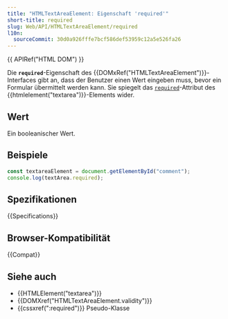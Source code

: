 ```yaml
---
title: "HTMLTextAreaElement: Eigenschaft 'required'"
short-title: required
slug: Web/API/HTMLTextAreaElement/required
l10n:
  sourceCommit: 30d0a926fffe7bcf586def53959c12a5e526fa26
---
```


{{ APIRef("HTML DOM") }}

Die **`required`**-Eigenschaft des {{DOMxRef("HTMLTextAreaElement")}}-Interfaces gibt an, dass der Benutzer einen Wert eingeben muss, bevor ein Formular übermittelt werden kann. Sie spiegelt das [`required`](/de/docs/Web/HTML/Element/textarea#required)-Attribut des {{htmlelement("textarea")}}-Elements wider.

## Wert

Ein booleanischer Wert.

## Beispiele

```js
const textareaElement = document.getElementById("comment");
console.log(textArea.required);
```

## Spezifikationen

{{Specifications}}

## Browser-Kompatibilität

{{Compat}}

## Siehe auch

- {{HTMLElement("textarea")}}
- {{DOMXref("HTMLTextAreaElement.validity")}}
- {{cssxref(":required")}} Pseudo-Klasse
